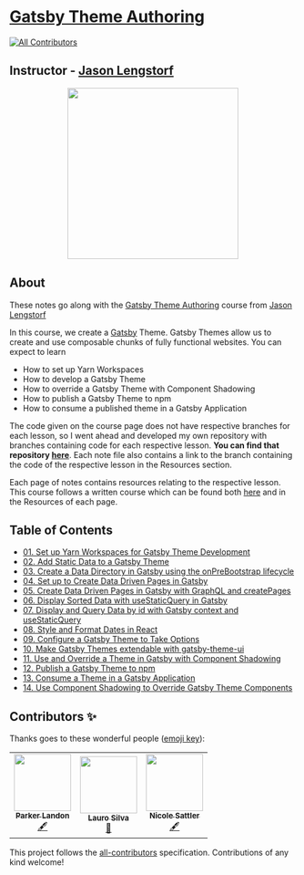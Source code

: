 # [Gatsby Theme Authoring](https://egghead.io/courses/gatsby-theme-authoring)
<!-- ALL-CONTRIBUTORS-BADGE:START - Do not remove or modify this section -->
[![All Contributors](https://img.shields.io/badge/all_contributors-3-orange.svg?style=flat-square)](#contributors-)
<!-- ALL-CONTRIBUTORS-BADGE:END -->

## Instructor - [Jason Lengstorf](https://egghead.io/instructors/jason-lengstorf)

<p align="center"><img src="https://d2eip9sf3oo6c2.cloudfront.net/series/square_covers/000/000/311/full/EGH_GatsbyThemes_Final.png" width="300"/></p>

## About

These notes go along with the [Gatsby Theme Authoring](https://egghead.io/courses/gatsby-theme-authoring) course from [Jason Lengstorf](https://egghead.io/instructors/jason-lengstorf)

In this course, we create a [Gatsby](https://www.gatsbyjs.org/) Theme. Gatsby Themes allow us to create and use composable chunks of fully functional websites. You can expect to learn
- How to set up Yarn Workspaces
- How to develop a Gatsby Theme
- How to override a Gatsby Theme with Component Shadowing
- How to publish a Gatsby Theme to npm
- How to consume a published theme in a Gatsby Application

The code given on the course page does not have respective branches for each lesson, so I went ahead and developed my own repository with branches containing code for each respective lesson. **You can find that repository [here](https://github.com/ParkerGits/authoring-gatsby-themes)**. Each note file also contains a link to the branch containing the code of the respective lesson in the Resources section.

Each page of notes contains resources relating to the respective lesson. This course follows a written course which can be found both [here](https://www.gatsbyjs.org/tutorial/building-a-theme/) and in the Resources of each page.
## Table of Contents

- [01. Set up Yarn Workspaces for Gatsby Theme Development](01-set-up-yarn-workspaces-for-gatsby-theme-development.md)
- [02. Add Static Data to a Gatsby Theme](02-add-static-data-to-a-gatsby-theme.md)
- [03. Create a Data Directory in Gatsby using the onPreBootstrap lifecycle](03-create-a-data-directory-in-gatsby-using-the-on-pre-bootstrap-lifecycle.md)
- [04. Set up to Create Data Driven Pages in Gatsby](04-set-up-to-create-data-driven-pages-in-gatsby.md)
- [05. Create Data Driven Pages in Gatsby with GraphQL and createPages](05-create-data-driven-pages-in-gatsby-with-graph-ql-and-create-pages.md)
- [06. Display Sorted Data with useStaticQuery in Gatsby](06-display-sorted-data-with-use-static-query-in-gatsby.md)
- [07. Display and Query Data by id with Gatsby context and useStaticQuery](07-display-and-query-data-by-id-with-gatsby-context-and-use-static-query.md)
- [08. Style and Format Dates in React](08-style-and-format-dates-in-react.md)
- [09. Configure a Gatsby Theme to Take Options](09-configure-a-gatsby-theme-to-take-options.md)
- [10. Make Gatsby Themes extendable with gatsby-theme-ui](10-make-gatsby-themes-extendable-with-gatsby-theme-ui.md)
- [11. Use and Override a Theme in Gatsby with Component Shadowing](11-use-and-override-a-theme-in-gatsby-with-component-shadowing.md)
- [12. Publish a Gatsby Theme to npm](12-publish-a-gatsby-theme-to-npm.md)
- [13. Consume a Theme in a Gatsby Application](13-consume-a-theme-in-a-gatsby-application.md)
- [14. Use Component Shadowing to Override Gatsby Theme Components](14-use-component-shadowing-to-override-gatsby-theme-components.md)

## Contributors ✨

Thanks goes to these wonderful people ([emoji key](https://allcontributors.org/docs/en/emoji-key)):

<!-- ALL-CONTRIBUTORS-LIST:START - Do not remove or modify this section -->
<!-- prettier-ignore-start -->
<!-- markdownlint-disable -->
<table>
  <tr>
    <td align="center"><a href="https://github.com/ParkerGits"><img src="https://avatars3.githubusercontent.com/u/45955761?v=4" width="100px;" alt=""/><br /><sub><b>Parker Landon</b></sub></a><br /><a href="#content-ParkerGits" title="Content">🖋</a></td>
    <td align="center"><a href="https://laurosilva.com"><img src="https://avatars2.githubusercontent.com/u/57044804?v=4" width="100px;" alt=""/><br /><sub><b>Lauro Silva</b></sub></a><br /><a href="https://github.com/eggheadio-projects/gatsby-theme-authoring-notes/pulls?q=is%3Apr+reviewed-by%3Alaurosilvacom" title="Reviewed Pull Requests">👀</a></td>
    <td align="center"><a href="http://devnikki.com"><img src="https://avatars3.githubusercontent.com/u/24983331?v=4" width="100px;" alt=""/><br /><sub><b>Nicole Sattler</b></sub></a><br /><a href="#content-nikkilr88" title="Content">🖋</a></td>
  </tr>
</table>

<!-- markdownlint-enable -->
<!-- prettier-ignore-end -->
<!-- ALL-CONTRIBUTORS-LIST:END -->

This project follows the [all-contributors](https://github.com/all-contributors/all-contributors) specification. Contributions of any kind welcome!
